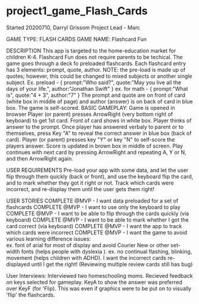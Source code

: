 # project1_game_Flash_Cards
Started 20200710, Darryl Grissom  Project Lead - Marc

GAME TYPE:  FLASH CARDS
GAME NAME:  Flashcard Fun

DESCRIPTION
This app is targeted to the home-education market for children K-4.  Flashcard Fun does not require parents to be techical.
The game goes through a deck fo preloaded flashcards.  Each flashcard entry has 3 elements: prompt, quote, author.
NOTE: the pre-load is made up of quotes; however, this could be changed to mixed subjects or another single subject.
Ex. preload -
{
    prompt:"Who said?",
    quote:"May you live all the days of your life.",
    author:"Jonathan Swift"
}
ex. for math - 
{
    prompt:"What is",
    quote:"4 + 3",
    author:"7"
}
The prompt and quote are on front of card (white box in middle of page) and author (answer) is on back of card in blue box.
The game is self-scored.
BASIC GAMEPLAY:
Game is opened in browser
Player (or parent) presses ArrowRight (very bottom right of keyboard) to get 1st card.
Front of card shows in white box.
Player thinks of answer to the prompt.
Once player has answered verbaly to parent or to themselves, press Key "A" to reveal the correct answer in blue box (back of card).
Player (or parent) presses key "Y" or key "N" to self-score the players answer.
Score is updated in brown box in middle of screen.
Play continues with next card by pressing ArrowRight and repeating A, Y or N, and then ArrowRight again.



USER REQUIREMENTS
Pre-load your app with some data, and let the user flip through them quickly (back or front), and use the keyboard flip the card, and to mark whether they got it right or not. Track which cards were incorrect, and re-display them until the user gets them right!


USER STORIES
COMPLETE @MVP - I want data preloaded for a set of flashcards
COMPLETE @MVP - I want to use only the keyboard to play
COMPLETE @MVP - I want to be able to flip through the cards quickly (via keyboard)
COMPLETE @MVP - I want to be able to mark whether I got the card correct (via keyboard)
COMPLETE @MVP - I want the app to track which cards were incorrect
COMPLETE @MVP - I want the game to avoid various learning difference issues:  
    ex. font of arial for most of display and avoid Courier New or other set-width fonts (helps people with dyslexia ).
    ex. no continual flashing, blinking, movement (helps children with ADHD).
I want the incorrect cards re-displayed until I get the right! (Reviewing multiple review cards still has bug)

User Interviews:
Interviewed two homeschooling moms.  Recieved feedback on keys selected for gameplay.  KeyA to show the answer was preferred over KeyF (for 'Flip).  This was even if graphics were to be put on to visually 'flip' the flashcards.





